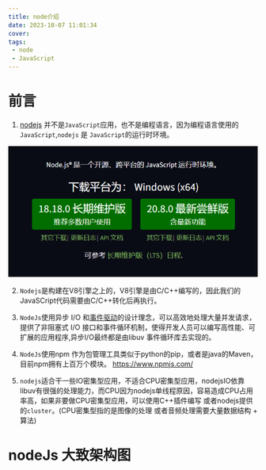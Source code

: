 ```yaml
---
title: node介绍
date: 2023-10-07 11:01:34
cover:
tags:
 - node
 - JavaScript
---
```


# 前言

1. [nodejs](https://nodejs.org/zh-cn) 并不是`JavaScript`应用，也不是编程语言，因为编程语言使用的`JavaScript`,`nodejs` 是 `JavaScript`的运行时环境。

  ![](/img/postImg/node.png)

2. `Nodejs`是构建在V8引擎之上的，V8引擎是由C/C++编写的，因此我们的JavaSCript代码需要由C/C++转化后再执行。

3. `NodeJs`使用异步 I/O 和[事件驱动](https://so.csdn.net/so/search?q=%E4%BA%8B%E4%BB%B6%E9%A9%B1%E5%8A%A8)的设计理念，可以高效地处理大量并发请求，提供了非阻塞式 I/O 接口和事件循环机制，使得开发人员可以编写高性能、可扩展的应用程序,异步I/O最终都是由libuv 事件循环库去实现的。

4. `NodeJs`使用npm 作为包管理工具类似于python的pip，或者是java的Maven，目前npm拥有上百万个模块。
<https://www.npmjs.com/>

5. `nodejs`适合干一些IO密集型应用，不适合CPU密集型应用，nodejsIO依靠libuv有很强的处理能力，而CPU因为nodejs单线程原因，容易造成CPU占用率高，如果非要做CPU密集型应用，可以使用C++插件编写 或者nodejs提供的`cluster`。(CPU密集型指的是图像的处理 或者音频处理需要大量数据结构 + 算法)


# nodeJs 大致架构图

